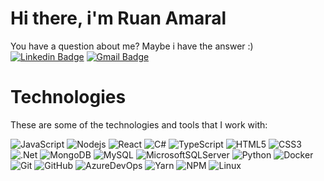 
# Hi there, i'm Ruan Amaral
You have a question about me? Maybe i have the answer :)
[![Linkedin Badge](https://img.shields.io/badge/-Ruan%20Amaral-00875f?style=flat-square&labelColor=00875f&logo=Linkedin&logoColor=white&link=https://www.linkedin.com/in/ruan-a-92457612a/)](https://www.linkedin.com/in/ruan-a-92457612a/) [![Gmail Badge](https://img.shields.io/badge/-ruan.amaral.lemos@gmail.com-00875f?style=flat-square&labelColor=00875f&logo=Gmail&logoColor=white&link=mailto:ruan.amaral.lemos@gmail.com)](mailto:ruan.amaral.lemos@gmail.com)

# Technologies
These are some of the technologies and tools that I work with:

![JavaScript](https://img.shields.io/badge/-JavaScript-F7DF1E?style=flat-square&logo=javascript&logoColor=black) ![Nodejs](https://img.shields.io/badge/-Nodejs-339933?style=flat-square&logo=Node.js&logoColor=white) ![React](https://img.shields.io/badge/-React-1F232a?style=flat-square&logo=react) ![C#](https://img.shields.io/badge/c%23-%23239120.svg?style=flat-square&logo=c-sharp&logoColor=white) ![TypeScript](https://img.shields.io/badge/-TypeScript-3178C6?style=flat-square&logo=typescript&logoColor=white) ![HTML5](https://img.shields.io/badge/-HTML5-E34F26?style=flat-square&logo=html5&logoColor=white) ![CSS3](https://img.shields.io/badge/-CSS3-1572B6?style=flat-square&logo=css3)  ![.Net](https://img.shields.io/badge/.NET-5C2D91?style=flat-square&logo=.net&logoColor=white) ![MongoDB](https://img.shields.io/badge/-MongoDB-47A248?style=flat-square&logo=mongodb&logoColor=white) ![MySQL](https://img.shields.io/badge/-MySQL-4479A1?style=flat-square&logo=mysql&logoColor=white) ![MicrosoftSQLServer](https://img.shields.io/badge/Microsoft%20SQL%20Server-CC2927?style=flat-square&logo=microsoft%20sql%20server&logoColor=white) ![Python](https://img.shields.io/badge/python-3670A0?style=flat-square&logo=python&logoColor=ffdd54) ![Docker](https://img.shields.io/badge/-Docker-2496ED?style=flat-square&logo=docker&logoColor=white) ![Git](https://img.shields.io/badge/-Git-black?style=flat-square&logo=git) ![GitHub](https://img.shields.io/badge/-GitHub-181717?style=flat-square&logo=github) ![AzureDevOps](https://img.shields.io/badge/-Azure%20DevOps-0078D7?style=flat-square&logo=azure-devops) ![Yarn](https://img.shields.io/badge/-Yarn-2C8EBB?style=flat-square&logo=yarn&logoColor=white) ![NPM](https://img.shields.io/badge/-NPM-CB3837?style=flat-square&logo=NPM&logoColor=white) ![Linux](https://img.shields.io/badge/-Linux-FCC624?style=flat-square&logo=linux&logoColor=black)



